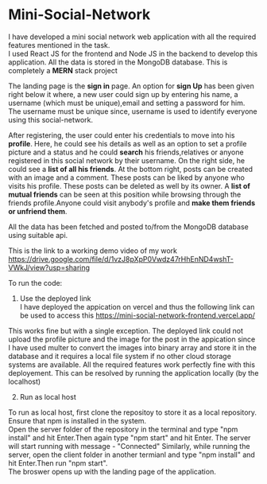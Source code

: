 # Mini-Social-Network

I have developed a mini social network web application with all the required features mentioned in the task.  
I used React JS for the frontend and Node JS in the backend to develop this application. All the data is stored in the MongoDB database. This is completely a **MERN** stack project 

The landing page is the **sign in** page. An option for **sign Up** has been given right below it where, a new user could sign up by entering his name, a username (which must be unique),email and setting a password for him. The username must be unique since, username is used to identify everyone using this social-network.  

After registering, the user could enter his credentials to move into his **profile**. Here, he could see his details as well as an option to set a profile picture and a status and he could **search** his friends,relatives or anyone registered in this social network by their username. On the right side, he could see a **list of all his friends**. At the bottom right, posts can be created with an image and a comment. These posts can be liked by anyone who visits his profile. These posts can be deleted as well by its owner. A **list of mutual friends** can be seen at this position while browsing through the friends profile.Anyone could visit anybody's profile and **make them friends or unfriend them**.  

All the data has been fetched and posted to/from the MongoDB database using suitable api.  

This is the link to a working demo video of my work  
  https://drive.google.com/file/d/1vzJ8pXpP0Vwdz47rHhEnND4wshT-VWkJ/view?usp=sharing
  
 To run the code:
 
 1) Use the deployed link  
 I have deployed the appication on vercel and thus the following link can be used to access this
      https://mini-social-network-frontend.vercel.app/
      
   This works fine but with a single exception. The deployed link could not upload the profile picture and the image for the post in the appication since I have used multer to convert the images into binary array and store it in the database and it requires a local file system if no other cloud storage systems are available. All the required features work perfectly fine with this deployement. This can be resolved by running the application locally (by the localhost)
   
2) Run as local host

To run as local host, first clone the repositoy to store it as a local repository. Ensure that npm is installed in the system.  
Open the server folder of the repository in the terminal and type "npm install" and hit Enter.Then again type "npm start" and hit Enter. The server will start running with message - "Connected"
Similarly, while running the server, open the client folder in another termianl and type "npm install" and hit Enter.Then run "npm start".  
The broswer opens up with the landing page of the application.
